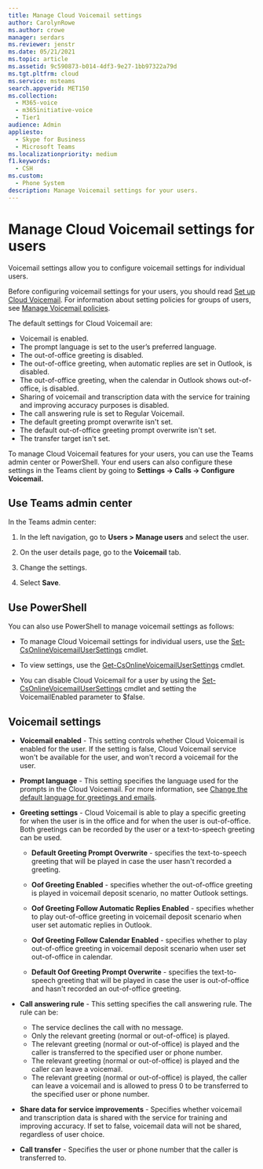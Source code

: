 ```yaml
---
title: Manage Cloud Voicemail settings
author: CarolynRowe
ms.author: crowe
manager: serdars
ms.reviewer: jenstr
ms.date: 05/21/2021
ms.topic: article
ms.assetid: 9c590873-b014-4df3-9e27-1bb97322a79d
ms.tgt.pltfrm: cloud
ms.service: msteams
search.appverid: MET150
ms.collection: 
  - M365-voice
  - m365initiative-voice
  - Tier1
audience: Admin
appliesto: 
  - Skype for Business
  - Microsoft Teams
ms.localizationpriority: medium
f1.keywords: 
  - CSH
ms.custom: 
  - Phone System
description: Manage Voicemail settings for your users.
---
```


# Manage Cloud Voicemail settings for users

Voicemail settings allow you to configure voicemail settings for individual users.

Before configuring voicemail settings for your users, you should read [Set up Cloud Voicemail](set-up-phone-system-voicemail.md). For information about setting policies for groups of users, see [Manage Voicemail policies](manage-voicemail-policies.md).

The default settings for Cloud Voicemail are:

- Voicemail is enabled.
- The prompt language is set to the user’s preferred language.
- The out-of-office greeting is disabled.
- The out-of-office greeting, when automatic replies are set in Outlook, is disabled.
- The out-of-office greeting, when the calendar in Outlook shows out-of-office, is disabled.
- Sharing of voicemail and transcription data with the service for training and improving accuracy purposes is disabled.
- The call answering rule is set to Regular Voicemail.
- The default greeting prompt overwrite isn't set.
- The default out-of-office greeting prompt overwrite isn't set.
- The transfer target isn't set.


To manage Cloud Voicemail features for your users, you can use the Teams admin center or PowerShell. Your end users can also configure these settings in the Teams client by going to **Settings -> Calls -> Configure Voicemail.**

## Use Teams admin center

In the Teams admin center:

1.	In the left navigation, go to **Users > Manage users** and select the user.

2.	On the user details page, go to the **Voicemail** tab.

3.	Change the settings.

4.	Select **Save**.


## Use PowerShell

You can also use PowerShell to manage voicemail settings as follows:

- To manage Cloud Voicemail settings for individual users, use the  [Set-CsOnlineVoicemailUserSettings](/powershell/module/skype/set-csonlinevoicemailusersettings) cmdlet. 

- To view settings, use the [Get-CsOnlineVoicemailUserSettings](/powershell/module/skype/get-csonlinevoicemailusersettings) cmdlet.

- You can disable Cloud Voicemail for a user by using the [Set-CsOnlineVoicemailUserSettings](/powershell/module/skype/set-csonlinevoicemailusersettings) cmdlet and setting the VoicemailEnabled parameter to $false. 

## Voicemail settings

- **Voicemail enabled** - This setting controls whether Cloud Voicemail is enabled for the user. If the setting is false, Cloud Voicemail service won't be available for the user, and won't record a voicemail for the user.

- **Prompt language** - This setting specifies the language used for the prompts in the Cloud Voicemail. For more information, see [Change the default language for greetings and emails](change-the-default-language-for-greetings-and-emails.md).

- **Greeting settings** - Cloud Voicemail is able to play a specific greeting for when the user is in the office and for when the user is out-of-office. Both greetings can be recorded by the user or a text-to-speech greeting can be used.

  - **Default Greeting Prompt Overwrite** -  specifies the text-to-speech greeting that will be played in case the user hasn't recorded a greeting.

  - **Oof Greeting Enabled** - specifies whether the out-of-office greeting is played in voicemail deposit scenario, no matter Outlook settings.

  - **Oof Greeting Follow Automatic Replies Enabled** -  specifies whether to play out-of-office greeting in voicemail deposit scenario when user set automatic replies in Outlook.

  - **Oof Greeting Follow Calendar Enabled** - specifies whether to play out-of-office greeting in voicemail deposit scenario when user set out-of-office in calendar.

  - **Default Oof Greeting Prompt Overwrite** -  specifies the text-to-speech greeting that will be played in case the user is out-of-office and hasn't recorded an out-of-office  greeting.

- **Call answering rule** - This setting specifies the call answering rule. The rule can be:
  - The service declines the call with no message.
  - Only the relevant greeting (normal or out-of-office) is played.
  - The relevant greeting (normal or out-of-office) is played and the caller is transferred to the specified user or phone number.
  -  The relevant greeting (normal or out-of-office) is played and the caller can leave a voicemail.
  - The relevant greeting (normal or out-of-office) is played, the caller can leave a voicemail and is allowed to press 0 to be transferred to the specified user or phone number.

- **Share data for service improvements** - Specifies whether voicemail and transcription data is shared with the service for training and improving accuracy. If set to false, voicemail data will not be shared, regardless of user choice.

- **Call transfer** - Specifies the user or phone number that the caller is transferred to.
